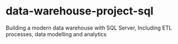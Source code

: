 # data-warehouse-project-sql
Building a modern data warehouse with SQL Server, Including ETL processes, data modelling and analytics
